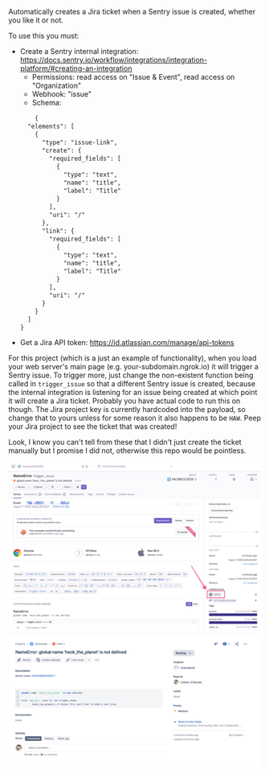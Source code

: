Automatically creates a Jira ticket when a Sentry issue is created, whether you like it or not.

To use this you must:

* Create a Sentry internal integration: https://docs.sentry.io/workflow/integrations/integration-platform/#creating-an-integration
	* Permissions: read access on "Issue & Event", read access on "Organization"
	* Webhook: "issue"
	* Schema: 
	```
		{
	  "elements": [
	    {
	      "type": "issue-link",
	      "create": {
	        "required_fields": [
	          {
	            "type": "text",
	            "name": "title",
	            "label": "Title"
	          }
	        ],
	        "uri": "/"
	      },
	      "link": {
	        "required_fields": [
	          {
	            "type": "text",
	            "name": "title",
	            "label": "Title"
	          }
	        ],
	        "uri": "/"
	      }
	    }
	  ]
	}
	```
* Get a Jira API token: https://id.atlassian.com/manage/api-tokens

For this project (which is a just an example of functionality), when you load your web server's main page (e.g. your-subdomain.ngrok.io) it will trigger
a Sentry issue. To trigger more, just change the non-existent function being called in `trigger_issue` so that 
a different Sentry issue is created, because the internal integration is listening for an issue being created at which point it will create
a Jira ticket. Probably you have actual code to run this on though. The Jira project key is currently hardcoded into the payload, so change that to yours unless for some reason it also happens to be `HAW`. Peep your Jira project to see the ticket that was created!

Look, I know you can't tell from these that I didn't just create the ticket manually but I promise I did not, otherwise this repo would be pointless.

![Image of Sentry Issue](heckweek_sentry.png)

![Image of Jira Issue](heckweek_jira.png)